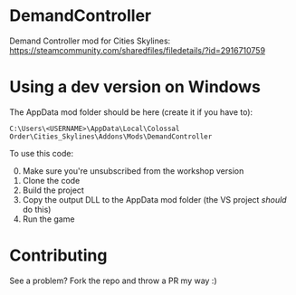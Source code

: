 # DemandController
Demand Controller mod for Cities Skylines: https://steamcommunity.com/sharedfiles/filedetails/?id=2916710759

# Using a dev version on Windows
The AppData mod folder should be here (create it if you have to):

`C:\Users\<USERNAME>\AppData\Local\Colossal Order\Cities_Skylines\Addons\Mods\DemandController`

To use this code:

0. Make sure you're unsubscribed from the workshop version
1. Clone the code
2. Build the project
3. Copy the output DLL to the AppData mod folder (the VS project _should_ do this)
4. Run the game

# Contributing
See a problem? Fork the repo and throw a PR my way :) 
